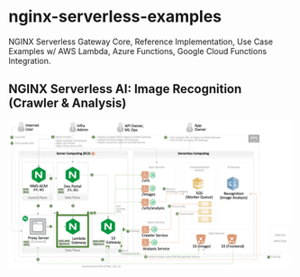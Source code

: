 # nginx-serverless-examples

NGINX Serverless Gateway Core, Reference Implementation, Use Case Examples w/ AWS Lambda, Azure Functions, Google Cloud Functions Integration.

## NGINX Serverless AI: Image Recognition (Crawler & Analysis)

![](./docs/img/nginx-serverless-ai-img-recognition-crawler-analysis.png)

